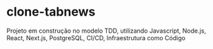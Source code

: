 # clone-tabnews

Projeto em construção no modelo TDD, utilizando Javascript, Node.js, React, Next.js, PostgreSQL, CI/CD, Infraestrutura como Código
